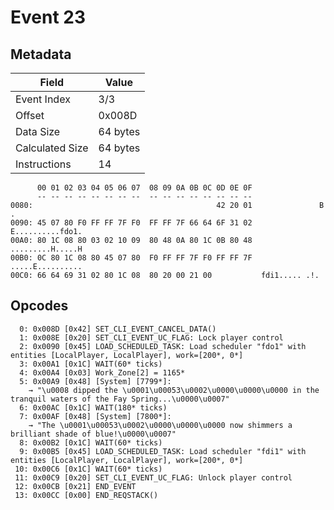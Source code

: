 # Event 23

## Metadata

| Field           | Value    |
|-----------------|----------|
| Event Index     | 3/3      |
| Offset          | 0x008D   |
| Data Size       | 64 bytes |
| Calculated Size | 64 bytes |
| Instructions    | 14       |

```
      00 01 02 03 04 05 06 07  08 09 0A 0B 0C 0D 0E 0F
      -- -- -- -- -- -- -- --  -- -- -- -- -- -- -- --
0080:                                         42 20 01               B .
0090: 45 07 80 F0 FF FF 7F F0  FF FF 7F 66 64 6F 31 02  E..........fdo1.
00A0: 80 1C 08 80 03 02 10 09  80 48 0A 80 1C 0B 80 48  .........H.....H
00B0: 0C 80 1C 08 80 45 07 80  F0 FF FF 7F F0 FF FF 7F  .....E..........
00C0: 66 64 69 31 02 80 1C 08  80 20 00 21 00           fdi1..... .!.   
```

## Opcodes

```
  0: 0x008D [0x42] SET_CLI_EVENT_CANCEL_DATA()
  1: 0x008E [0x20] SET_CLI_EVENT_UC_FLAG: Lock player control
  2: 0x0090 [0x45] LOAD_SCHEDULED_TASK: Load scheduler "fdo1" with entities [LocalPlayer, LocalPlayer], work=[200*, 0*]
  3: 0x00A1 [0x1C] WAIT(60* ticks)
  4: 0x00A4 [0x03] Work_Zone[2] = 1165*
  5: 0x00A9 [0x48] [System] [7799*]:
    → "\u0008 dipped the \u0001\u00053\u0002\u0000\u0000\u0000 in the tranquil waters of the Fay Spring...\u0000\u0007"
  6: 0x00AC [0x1C] WAIT(180* ticks)
  7: 0x00AF [0x48] [System] [7800*]:
    → "The \u0001\u00053\u0002\u0000\u0000\u0000 now shimmers a brilliant shade of blue!\u0000\u0007"
  8: 0x00B2 [0x1C] WAIT(60* ticks)
  9: 0x00B5 [0x45] LOAD_SCHEDULED_TASK: Load scheduler "fdi1" with entities [LocalPlayer, LocalPlayer], work=[200*, 0*]
 10: 0x00C6 [0x1C] WAIT(60* ticks)
 11: 0x00C9 [0x20] SET_CLI_EVENT_UC_FLAG: Unlock player control
 12: 0x00CB [0x21] END_EVENT
 13: 0x00CC [0x00] END_REQSTACK()
```
